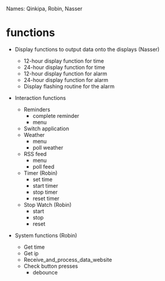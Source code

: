 Names: Qinkipa, Robin, Nasser
# functions

- Display functions to output data onto the displays (Nasser)
	- 12-hour display function for time
	- 24-hour display function for time
	- 12-hour display function for alarm
	- 24-hour display function for alarm
	- Display flashing routine for the alarm


- Interaction functions
	- Reminders	
		- complete reminder
		- menu
	- Switch application	
	- Weather
		+ menu
		+ poll weather
	- RSS feed
		+ menu
		+ poll feed
	- Timer (Robin)
		+ set time
		+ start timer
		+ stop timer
		+ reset timer
	- Stop Watch (Robin)
		+ start
		+ stop
		+ reset

-	System functions (Robin)
	+	Get time
	+	Get ip
	+	Receive_and_process_data_website
	+	Check button presses
		+ debounce
